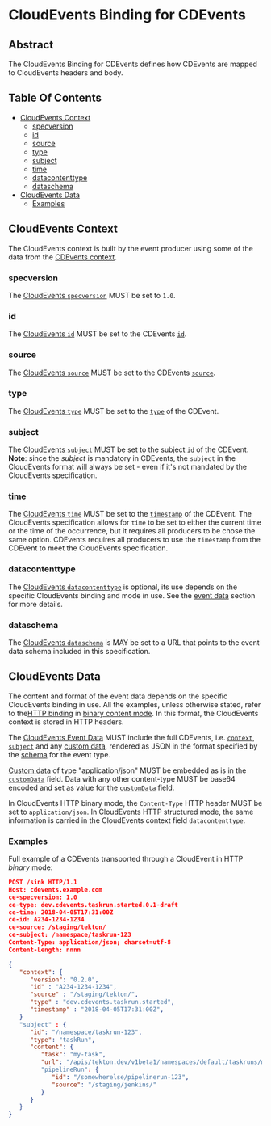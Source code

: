 <!--
---
linkTitle: "CloudEvents Binding"
weight: 100
hide_summary: true
icon: "fa-solid fa-arrow-right-arrow-left"
description: >
   CloudEvents Binding for CDEvents
---
-->
# CloudEvents Binding for CDEvents

## Abstract

The CloudEvents Binding for CDEvents defines how CDEvents are mapped to CloudEvents headers and body.

## Table Of Contents

<!-- toc -->
- [CloudEvents Context](#cloudevents-context)
  - [specversion](#specversion)
  - [id](#id)
  - [source](#source)
  - [type](#type)
  - [subject](#subject)
  - [time](#time)
  - [datacontenttype](#datacontenttype)
  - [dataschema](#dataschema)
- [CloudEvents Data](#cloudevents-data)
  - [Examples](#examples)
<!-- /toc -->

## CloudEvents Context

The CloudEvents context is built by the event producer using some of the data
from the [CDEvents context](spec.md#context).

### specversion

The [CloudEvents `specversion`][ce-version] MUST be set to `1.0`.

### id

The [CloudEvents `id`][ce-id] MUST be set to the CDEvents [`id`](spec.md#id).

### source

The [CloudEvents `source`][ce-source] MUST be set to the CDEvents [`source`](spec.md#source).

### type

The [CloudEvents `type`][ce-type] MUST be set to the [`type`](spec.md#type) of the CDEvent.

### subject

The [CloudEvents `subject`][ce-subject] MUST be set to the [subject `id`](spec.md#subjectid) of the CDEvent.
__Note__: since the *subject* is mandatory in CDEvents, the `subject` in the CloudEvents format will always be set - even if it's not mandated by the CloudEvents specification.

### time

The [CloudEvents `time`][ce-time] MUST be set to the [`timestamp`](spec.md#timestamp) of the CDEvent. The CloudEvents specification allows for `time` to be set to either the current time or the time of the occurrence, but it requires all producers to be chose the same option. CDEvents requires all producers to use the `timestamp` from the CDEvent to meet the CloudEvents specification.

### datacontenttype

The [CloudEvents `datacontenttype`][ce-contenttype] is optional, its use depends on the specific CloudEvents binding and mode in use. See the [event data](#cloudevents-data) section for more details.

### dataschema

The [CloudEvents `dataschema`][ce-dataschema] is MAY be set to a URL that points to the event data schema included in this specification.

## CloudEvents Data

The content and format of the event data depends on the specific CloudEvents binding in use. All the examples, unless otherwise stated, refer to the[HTTP binding][ce-http-binding] in [binary content mode][ce-binary]. In this format, the CloudEvents context is stored in HTTP headers.

The [CloudEvents Event Data][ce-eventdata] MUST include the full CDEvents, i.e.
[`context`](spec.md#cdevents-context), [`subject`](spec.md#cdevents-subject)
and any [custom data](spec.md#cdevents-custom-data), rendered as JSON in the
format specified by the [schema](./schemas/) for the event type.

[Custom data](spec.md#cdevents-custom-data) of type "application/json" MUST be
embedded as is in the [`customData`](spec.md#customdata) field. Data with any other
content-type MUST be base64 encoded and set as value for the
[`customData`](spec.md#customdata) field.

In CloudEvents HTTP binary mode, the `Content-Type` HTTP header MUST be set to `application/json`. In CloudEvents HTTP structured mode, the same information is carried in the CloudEvents context field `datacontenttype`.

### Examples

Full example of a CDEvents transported through a CloudEvent in HTTP *binary* mode:

```json
POST /sink HTTP/1.1
Host: cdevents.example.com
ce-specversion: 1.0
ce-type: dev.cdevents.taskrun.started.0.1-draft
ce-time: 2018-04-05T17:31:00Z
ce-id: A234-1234-1234
ce-source: /staging/tekton/
ce-subject: /namespace/taskrun-123
Content-Type: application/json; charset=utf-8
Content-Length: nnnn

{
   "context": {
      "version": "0.2.0",
      "id" : "A234-1234-1234",
      "source" : "/staging/tekton/",
      "type" : "dev.cdevents.taskrun.started",
      "timestamp" : "2018-04-05T17:31:00Z",
   }
   "subject" : {
      "id": "/namespace/taskrun-123",
      "type": "taskRun",
      "content": {
         "task": "my-task",
         "url": "/apis/tekton.dev/v1beta1/namespaces/default/taskruns/my-taskrun-123"
         "pipelineRun": {
            "id": "/somewherelse/pipelinerun-123",
            "source": "/staging/jenkins/"
         }
      }
   }
}
```

[ce-id]: https://github.com/cloudevents/spec/blob/v1.0.2/cloudevents/spec.md#id
[ce-version]: https://github.com/cloudevents/spec/blob/v1.0.2/cloudevents/spec.md#specversion
[ce-source]: https://github.com/cloudevents/spec/blob/v1.0.2/cloudevents/spec.md#source-1
[ce-type]: https://github.com/cloudevents/spec/blob/v1.0.2/cloudevents/spec.md#type
[ce-subject]: https://github.com/cloudevents/spec/blob/v1.0.2/cloudevents/spec.md#subject
[ce-time]: https://github.com/cloudevents/spec/blob/v1.0.2/cloudevents/spec.md#time
[ce-contenttype]: https://github.com/cloudevents/spec/blob/v1.0.2/cloudevents/spec.md#datacontenttype
[ce-dataschema]: https://github.com/cloudevents/spec/blob/v1.0.2/cloudevents/spec.md#dataschema
[ce-http-binding]: https://github.com/cloudevents/spec/blob/v1.0.2/cloudevents/bindings/http-protocol-binding.md
[ce-binary]: https://github.com/cloudevents/spec/blob/v1.0.2/cloudevents/bindings/http-protocol-binding.md#31-binary-content-mode
[ce-eventdata]: https://github.com/cloudevents/spec/blob/v1.0.2/cloudevents/spec.md#event-data
